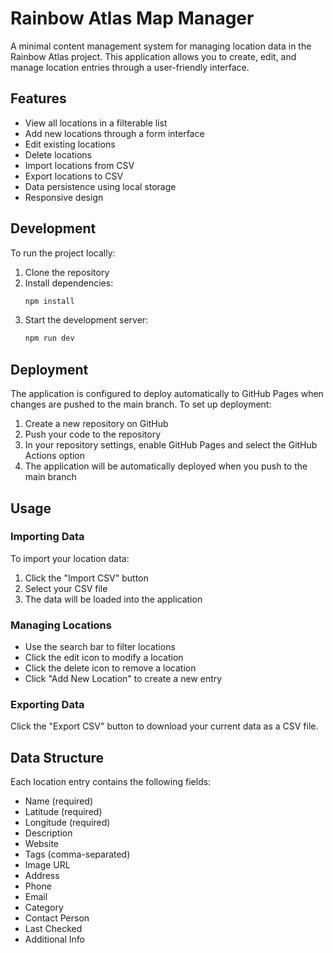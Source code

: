 # Rainbow Atlas Map Manager

A minimal content management system for managing location data in the Rainbow Atlas project. This application allows you to create, edit, and manage location entries through a user-friendly interface.

## Features

- View all locations in a filterable list
- Add new locations through a form interface
- Edit existing locations
- Delete locations
- Import locations from CSV
- Export locations to CSV
- Data persistence using local storage
- Responsive design

## Development

To run the project locally:

1. Clone the repository
2. Install dependencies:
   ```bash
   npm install
   ```
3. Start the development server:
   ```bash
   npm run dev
   ```

## Deployment

The application is configured to deploy automatically to GitHub Pages when changes are pushed to the main branch. To set up deployment:

1. Create a new repository on GitHub
2. Push your code to the repository
3. In your repository settings, enable GitHub Pages and select the GitHub Actions option
4. The application will be automatically deployed when you push to the main branch

## Usage

### Importing Data
To import your location data:
1. Click the "Import CSV" button
2. Select your CSV file
3. The data will be loaded into the application

### Managing Locations
- Use the search bar to filter locations
- Click the edit icon to modify a location
- Click the delete icon to remove a location
- Click "Add New Location" to create a new entry

### Exporting Data
Click the "Export CSV" button to download your current data as a CSV file.

## Data Structure

Each location entry contains the following fields:
- Name (required)
- Latitude (required)
- Longitude (required)
- Description
- Website
- Tags (comma-separated)
- Image URL
- Address
- Phone
- Email
- Category
- Contact Person
- Last Checked
- Additional Info
